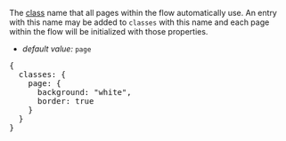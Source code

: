 The [class](/properties/#class) name that all pages within the flow automatically use. An entry with this name may be added to <code>classes</code> with this name and each page within the flow will be initialized with those properties.

* _default value:_ <code>page</code>

<pre data-ace="readonly" style="width:100%;">{
  classes: {
    page: {
      background: "white",
      border: true
    }
  }
}</pre>